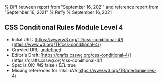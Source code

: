 % Diff between report from "September 16, 2021" and reference report from "September 16, 2021"
% Reffy
% September 16, 2021

## CSS Conditional Rules Module Level 4

- Initial URL: [https://www.w3.org/TR/css-conditional-4/](https://www.w3.org/TR/css-conditional-4/)
- Crawled URL: [undefined](undefined)
- Editor's Draft: [https://drafts.csswg.org/css-conditional-4/](https://drafts.csswg.org/css-conditional-4/)
- Spec is OK: *INS* false / *DEL* true
- Missing references for links: *INS* https://www.w3.org/TR/mediaqueries-4/


